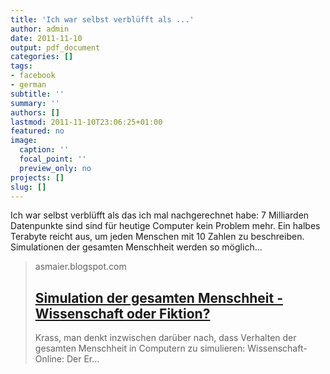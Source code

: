 ```yaml
---
title: 'Ich war selbst verblüfft als ...'
author: admin
date: 2011-11-10
output: pdf_document
categories: []
tags:
- facebook
- german
subtitle: ''
summary: ''
authors: []
lastmod: 2011-11-10T23:06:25+01:00
featured: no
image:
  caption: ''
  focal_point: ''
  preview_only: no
projects: []
slug: []
---
```

Ich war selbst verblüfft als das ich mal nachgerechnet habe: 7 Milliarden Datenpunkte sind sind für heutige Computer kein Problem mehr. Ein halbes Terabyte reicht aus, um jeden Menschen mit 10 Zahlen zu beschreiben. Simulationen der gesamten Menschheit werden so möglich...
> asmaier.blogspot.com
> ## [Simulation der gesamten Menschheit - Wissenschaft oder Fiktion?](http://asmaier.blogspot.com/2011/11/simulation-der-gesamten-menschheit.html)
>
> Krass, man denkt inzwischen darüber nach, dass Verhalten der gesamten Menschheit in Computern zu simulieren:    Wissenschaft-Online: Der Er...

